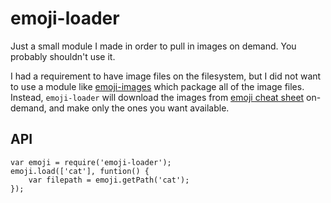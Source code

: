 # emoji-loader

Just a small module I made in order to pull in images on demand. You probably shouldn't use it.

I had a requirement to have image files on the filesystem, but I did not want to use a module like [emoji-images](https://github.com/HenrikJoreteg/emoji-images) which package all of the image files. Instead, `emoji-loader` will download the images from [emoji cheat sheet](https://github.com/arvida/emoji-cheat-sheet.com) on-demand, and make only the ones you want available.

## API

    var emoji = require('emoji-loader');
    emoji.load(['cat'], funtion() {
        var filepath = emoji.getPath('cat');    
    });

